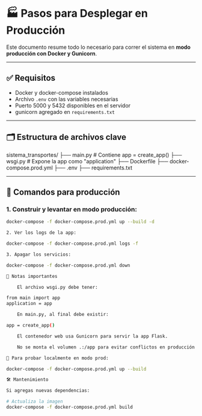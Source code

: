 # 🏭 Pasos para Desplegar en Producción

Este documento resume todo lo necesario para correr el sistema en **modo producción con Docker y Gunicorn**.

---

## ✅ Requisitos

- Docker y docker-compose instalados
- Archivo `.env` con las variables necesarias
- Puerto 5000 y 5432 disponibles en el servidor
- gunicorn agregado en `requirements.txt`

---

## 🗂️ Estructura de archivos clave

sistema_transportes/
├── main.py # Contiene app = create_app()
├── wsgi.py # Expone la app como "application"
├── Dockerfile
├── docker-compose.prod.yml
├── .env
├── requirements.txt


---

## 🚀 Comandos para producción

### 1. Construir y levantar en modo producción:

```bash
docker-compose -f docker-compose.prod.yml up --build -d

2. Ver los logs de la app:

docker-compose -f docker-compose.prod.yml logs -f

3. Apagar los servicios:

docker-compose -f docker-compose.prod.yml down

🧠 Notas importantes

    El archivo wsgi.py debe tener:

from main import app
application = app

    En main.py, al final debe existir:

app = create_app()

    El contenedor web usa Gunicorn para servir la app Flask.

    No se monta el volumen .:/app para evitar conflictos en producción.

🧪 Para probar localmente en modo prod:

docker-compose -f docker-compose.prod.yml up --build

🛠 Mantenimiento

Si agregas nuevas dependencias:

# Actualiza la imagen
docker-compose -f docker-compose.prod.yml build